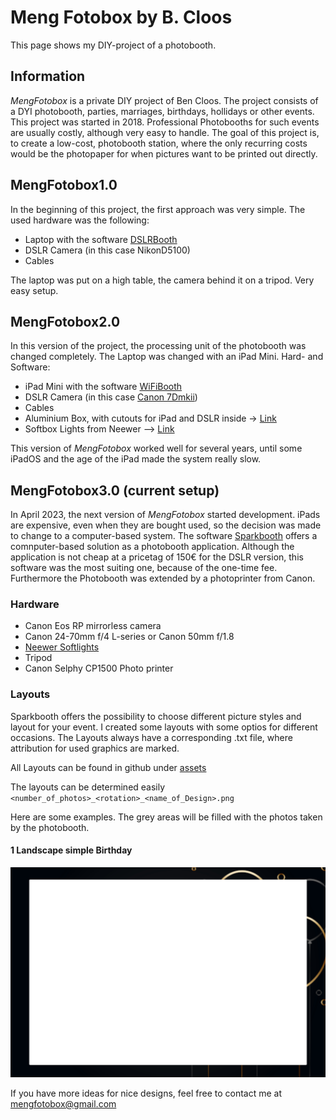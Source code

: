 # Meng Fotobox by B. Cloos

This page shows my DIY-project of a photobooth.

## Information

*MengFotobox* is a private DIY project of Ben Cloos. The project consists of a DYI photobooth, parties, marriages, birthdays, hollidays or other events. 
This project was started in 2018. Professional Photobooths for such events are usually costly, although very easy to handle.
The goal of this project is, to create a low-cost, photobooth station, where the only recurring costs would be the photopaper for when pictures want to be printed out directly.

## MengFotobox1.0

In the beginning of this project, the first approach was very simple. The used hardware was the following:
* Laptop with the software [DSLRBooth](https://dslrbooth.com/)
* DSLR Camera (in this case NikonD5100)
* Cables

The laptop was put on a high table, the camera behind it on a tripod. Very easy setup.

## MengFotobox2.0

In this version of the project, the processing unit of the photobooth was changed completely. The Laptop was changed with an iPad Mini.
Hard- and Software:
* iPad Mini with the software [WiFiBooth](https:www.wifibooth.com)
* DSLR Camera (in this case [Canon 7Dmkii](https://www.canon.de/for_home/product_finder/cameras/digital_slr/eos_7d_mark_ii/))
* Cables
* Aluminium Box, with cutouts for iPad and DSLR inside -> [Link](https://www.printables.com/model/64961-diy-photobooth) 
* Softbox Lights from Neewer --> [Link](https://www.amazon.de/-/en/gp/product/B01CVGWALM/ref=ppx_yo_dt_b_search_asin_title?ie=UTF8&psc=1)

This version of *MengFotobox* worked well for several years, until some iPadOS and the age of the iPad made the system really slow. 

## MengFotobox3.0 (current setup)

In April 2023, the next version of *MengFotobox* started development. 
iPads are expensive, even when they are bought used, so the decision was made to change to a computer-based system. The software [Sparkbooth](https://sparkbooth.com/) offers a comnputer-based solution as a photobooth application.
Although the application is not cheap at a pricetag of 150€ for the DSLR version, this software was the most suiting one, because of the one-time fee. Furthermore the Photobooth was extended by a photoprinter from Canon. 

### Hardware

* Canon Eos RP mirrorless camera
* Canon 24-70mm f/4 L-series or Canon 50mm f/1.8 
* [Neewer Softlights](https://www.amazon.de/-/en/gp/product/B01CVGWALM/ref=ppx_yo_dt_b_search_asin_title?ie=UTF8&psc=1)
* Tripod
* Canon Selphy CP1500 Photo printer

### Layouts

Sparkbooth offers the possibility to choose different picture styles and layout for your event.
I created some layouts with some optios for different occasions. The Layouts always have a corresponding .txt file, where attribution for used graphics are marked.

All Layouts can be found in github under [assets](https://github.com/Benemenn/mengfotobox/tree/gh-pages/assets/images/photoLayouts)

The layouts can be determined easily `<number_of_photos>_<rotation>_<name_of_Design>.png`

Here are some examples. The grey areas will be filled with the photos taken by the photobooth.

#### 1 Landscape simple Birthday

![1_ls_simple_Birthday](assets/images/photoLayouts/LandScape/1_ls_simple_Birthday.png)


If you have more ideas for nice designs, feel free to contact me at [mengfotobox@gmail.com](mailto:mengfotobox@gmail.com)
